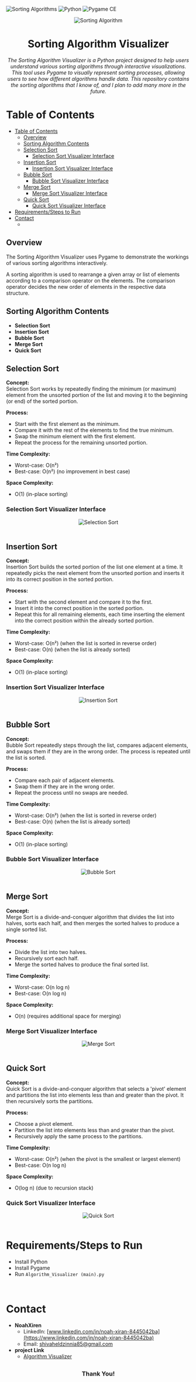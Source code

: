 ![Sorting Algorithms](https://img.shields.io/badge/Sorting%20Algorithms-Quicksort,%20Merge%20Sort%20%26%20More-blue)
![Python](https://img.shields.io/badge/Python-3.9-blue)
![Pygame CE](https://img.shields.io/badge/Pygame%20CE-1.9.0-blue)

<p align="center">
  <img src="data/Sorting-Algorithms.png" alt="Sorting Algorithm">
</p>

<h1 align="center">Sorting Algorithm Visualizer</h1>

<p align="center">
  <em>The Sorting Algorithm Visualizer is a Python project designed to help users understand various sorting algorithms through interactive visualizations. This tool uses Pygame to visually represent sorting processes, allowing users to see how different algorithms handle data. This repository contains the sorting algorithms that I know of, and I plan to add many more in the future.</em>
</p>

# Table of Contents

- [Table of Contents](#table-of-contents)
  - [Overview](#overview)
  - [Sorting Algorithm Contents](#sorting-algorithm-contents)
  - [Selection Sort](#selection-sort)
    - [Selection Sort Visualizer Interface](#selection-sort-visualizer-interface)
  - [Insertion Sort](#insertion-sort)
    - [Insertion Sort Visualizer Interface](#insertion-sort-visualizer-interface)
  - [Bubble Sort](#bubble-sort)
    - [Bubble Sort Visualizer Interface](#bubble-sort-visualizer-interface)
  - [Merge Sort](#merge-sort)
    - [Merge Sort Visualizer Interface](#merge-sort-visualizer-interface)
  - [Quick Sort](#quick-sort)
    - [Quick Sort Visualizer Interface](#quick-sort-visualizer-interface)
- [Requirements/Steps to Run](#requirementssteps-to-run)
- [Contact](#contact)
  - [](#)

## Overview

The Sorting Algorithm Visualizer uses Pygame to demonstrate the workings of various sorting algorithms interactively.

A sorting algorithm is used to rearrange a given array or list of elements according to a comparison operator on the elements. The comparison operator decides the new order of elements in the respective data structure.

## Sorting Algorithm Contents

- **Selection Sort**
- **Insertion Sort**
- **Bubble Sort**
- **Merge Sort**
- **Quick Sort**

## Selection Sort

**Concept:**  
Selection Sort works by repeatedly finding the minimum (or maximum) element from the unsorted portion of the list and moving it to the beginning (or end) of the sorted portion.

**Process:**  
- Start with the first element as the minimum.
- Compare it with the rest of the elements to find the true minimum.
- Swap the minimum element with the first element.
- Repeat the process for the remaining unsorted portion.

**Time Complexity:**  
- Worst-case: O(n²)
- Best-case: O(n²) (no improvement in best case)

**Space Complexity:**  
- O(1) (in-place sorting)

### Selection Sort Visualizer Interface

<div align="center">
  <img src="data/Selection_Sort.gif" alt="Selection Sort">
</div>
<br>

## Insertion Sort

**Concept:**  
Insertion Sort builds the sorted portion of the list one element at a time. It repeatedly picks the next element from the unsorted portion and inserts it into its correct position in the sorted portion.

**Process:**  
- Start with the second element and compare it to the first.
- Insert it into the correct position in the sorted portion.
- Repeat this for all remaining elements, each time inserting the element into the correct position within the already sorted portion.

**Time Complexity:**  
- Worst-case: O(n²) (when the list is sorted in reverse order)
- Best-case: O(n) (when the list is already sorted)

**Space Complexity:**  
- O(1) (in-place sorting)

### Insertion Sort Visualizer Interface

<div align="center">
  <img src="data/Insertion_sort.gif" alt="Insertion Sort">
</div>
<br>

## Bubble Sort

**Concept:**  
Bubble Sort repeatedly steps through the list, compares adjacent elements, and swaps them if they are in the wrong order. The process is repeated until the list is sorted.

**Process:**  
- Compare each pair of adjacent elements.
- Swap them if they are in the wrong order.
- Repeat the process until no swaps are needed.

**Time Complexity:**  
- Worst-case: O(n²) (when the list is sorted in reverse order)
- Best-case: O(n) (when the list is already sorted)

**Space Complexity:**  
- O(1) (in-place sorting)

### Bubble Sort Visualizer Interface

<div align="center">
  <img src="data/Bubble_Sort.gif" alt="Bubble Sort">
</div>
<br>

## Merge Sort

**Concept:**  
Merge Sort is a divide-and-conquer algorithm that divides the list into halves, sorts each half, and then merges the sorted halves to produce a single sorted list.

**Process:**  
- Divide the list into two halves.
- Recursively sort each half.
- Merge the sorted halves to produce the final sorted list.

**Time Complexity:**  
- Worst-case: O(n log n)
- Best-case: O(n log n)

**Space Complexity:**  
- O(n) (requires additional space for merging)

### Merge Sort Visualizer Interface

<div align="center">
  <img src="data/Merge_Sort.gif" alt="Merge Sort">
</div>
<br>

## Quick Sort

**Concept:**  
Quick Sort is a divide-and-conquer algorithm that selects a 'pivot' element and partitions the list into elements less than and greater than the pivot. It then recursively sorts the partitions.

**Process:**  
- Choose a pivot element.
- Partition the list into elements less than and greater than the pivot.
- Recursively apply the same process to the partitions.

**Time Complexity:**  
- Worst-case: O(n²) (when the pivot is the smallest or largest element)
- Best-case: O(n log n)

**Space Complexity:**  
- O(log n) (due to recursion stack)

### Quick Sort Visualizer Interface

<div align="center">
  <img src="data/Quick_Sort.gif" alt="Quick Sort">
</div>
<br>

# Requirements/Steps to Run
- Install Python
- Install Pygame
- Run `Algorithm_Visualizer (main).py`
  
<br>

# Contact

- **NoahXiren**
  - LinkedIn: [www.linkedin.com/in/noah-xiran-8445042ba](https://www.linkedin.com/in/noah-xiran-8445042ba)
  - Email: shivaheldzinnia85@gmail.com
- **project Link**
  - [Algorithm Visualizer](https://github.com/NoahXiren/Sorting-Algorithm-Visualizer)
  
  
## 
<div align ="center" >
<h3>Thank You!</h3>
</div>
